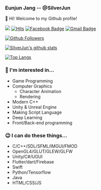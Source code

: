### Eunjun Jang -- @SilverJun

👋 Hi! Welcome to my Github profile!

[<img src="https://img.shields.io/badge/Notion Portfolio-333333?style=flat-square&logo=Notion&logoColor=white"/>](https://www.notion.so/silverjun/8e117ec921874150a336715d9b93d192)
[![Hits](https://hits.seeyoufarm.com/api/count/incr/badge.svg?url=https%3A%2F%2Fgithub.com%2FSilverJun)](https://github.com/SilverJun)
[![Facebook Badge](https://img.shields.io/badge/-Facebook-1877f2?style=flat-square&logo=facebook&logoColor=white&link=https://www.facebook.com/jangej1031/)](https://www.facebook.com/jangej1031/)
[![Gmail Badge](https://img.shields.io/badge/-Gmail-d14836?style=flat-square&logo=Gmail&logoColor=white&link=mailto:jangej1031@gmail.com)](mailto:jangej1031@gmail.com)

[![Github Followers](https://img.shields.io/github/followers/SilverJun?color=06d6a0&label=Github%20Followers&style=for-the-badge)](https://github.com/SilverJun?tab=followers)

[![SilverJun's github stats](https://github-readme-stats.vercel.app/api?username=silverjun&show_icons=true&hide_border=true)](https://github.com/SilverJun)

[![Top Langs](https://github-readme-stats.vercel.app/api/top-langs/?username=silverjun&layout=compact)](https://github.com/SilverJun)

### 🧐 I'm interested in...
- Game Programming
- Computer Graphics
  - Character Animation
  - Rendering
- Modern C++
- Unity & Unreal Engine
- Making Script Language
- Deep Learning
- Front/Back-end programming

### 😉 I can do these things...
- C/C++/SDL/SFML/IMGUI/FMOD
- OpenGL4/GLUT/GLEW/GLFW
- Unity/C#/UGUI
- Flutter/dart/Firebase
- Swift
- Python/Tensorflow
- Java
- HTML/CSS/JS

